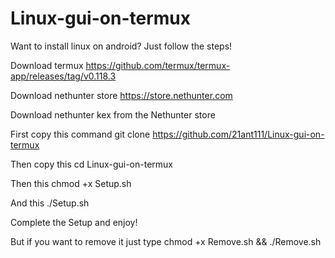 # Linux-gui-on-termux
Want to install linux on android? Just follow the steps!

Download termux https://github.com/termux/termux-app/releases/tag/v0.118.3

Download nethunter store https://store.nethunter.com

Download nethunter kex from the Nethunter store

First copy this command git clone https://github.com/21ant111/Linux-gui-on-termux

Then copy this cd Linux-gui-on-termux

Then this chmod +x Setup.sh

And this ./Setup.sh

Complete the Setup and enjoy!

But if you want to remove it just type chmod +x Remove.sh && ./Remove.sh
